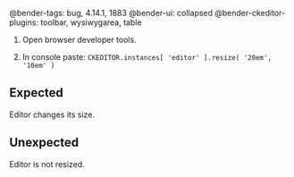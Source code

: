 @bender-tags: bug, 4.14.1, 1883
@bender-ui: collapsed
@bender-ckeditor-plugins: toolbar, wysiwygarea, table

1. Open browser developer tools.

1. In console paste: `CKEDITOR.instances[ 'editor' ].resize( '20em', '10em' )`

## Expected

Editor changes its size.

## Unexpected

Editor is not resized.
